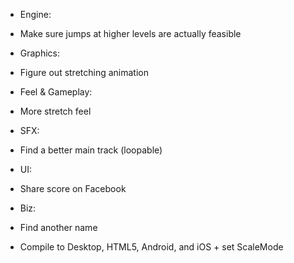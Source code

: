 * Engine:
 * Make sure jumps at higher levels are actually feasible

* Graphics:
 * Figure out stretching animation

* Feel & Gameplay:
 * More stretch feel

* SFX:
 * Find a better main track (loopable)

* UI:
 * Share score on Facebook

* Biz:
 * Find another name
 * Compile to Desktop, HTML5, Android, and iOS + set ScaleMode